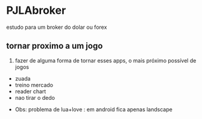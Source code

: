 # PJLAbroker

estudo para um broker do dolar ou forex

## tornar proximo a um jogo
1. fazer de alguma forma de tornar esses apps, o mais próximo
possível de jogos 
  - zuada
  - treino mercado 
  - reader chart
  - nao tirar o dedo

* Obs: problema de lua+love : em android fica apenas landscape

